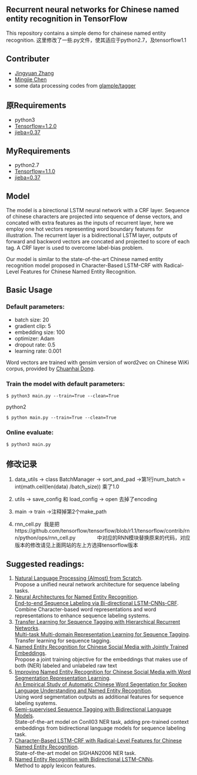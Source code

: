 ## Recurrent neural networks for Chinese named entity recognition in TensorFlow
This repository contains a simple demo for chainese named entity recognition.
这里修改了一些.py文件，使其适应于python2.7，及tensorflow1.1

## Contributer
- [Jingyuan Zhang](https://github.com/zjy-ucas)
- [Mingjie Chen](https://github.com/superthierry)
- some data processing codes from [glample/tagger](https://github.com/glample/tagger)


## 原Requirements
- python3
- [Tensorflow=1.2.0](https://github.com/tensorflow/tensorflow)
- [jieba=0.37](https://github.com/fxsjy/jieba)

## MyRequirements
- python2.7
- [Tensorflow=1.1.0](https://github.com/tensorflow/tensorflow)
- [jieba=0.37](https://github.com/fxsjy/jieba)

## Model
The model is a birectional LSTM neural network with a CRF layer. Sequence of chinese characters are projected into sequence of dense vectors, and concated with extra features as the inputs of recurrent layer, here we employ one hot vectors representing word boundary features for illustration. The recurrent layer is a bidirectional LSTM layer, outputs of forward and backword vectors are concated and projected to score of each tag. A CRF layer is used to overcome label-bias problem.

Our model is similar to the state-of-the-art Chinese named entity recognition model proposed in Character-Based LSTM-CRF with Radical-Level Features for Chinese Named Entity Recognition.

## Basic Usage

### Default parameters:
- batch size: 20
- gradient clip: 5
- embedding size: 100
- optimizer: Adam
- dropout rate: 0.5
- learning rate: 0.001

Word vectors are trained with gensim version of word2vec on Chinese WiKi corpus, provided by [Chuanhai Dong](https://github.com/sea2603).

### Train the model with default parameters:
```shell
$ python3 main.py --train=True --clean=True
```
python2
```shell
$ python main.py --train=True --clean=True
```
### Online evaluate:
```shell
$ python3 main.py
```
## 修改记录
1. data_utils -> class BatchManager -> sort_and_pad ->第1行num_batch = int(math.ceil(len(data) /batch_size))  乘了1.0

2. utils -> save_config 和 load_config -> open 去掉了encoding

3. main -> train ->注释掉第2个make_path

4. rnn_cell.py  我是把https://github.com/tensorflow/tensorflow/blob/r1.1/tensorflow/contrib/rnn/python/ops/rnn_cell.py
               中对应的RNN模块替换原来的代码，对应版本的修改请见上面网站的左上方选择tensorflow版本

## Suggested readings:
1. [Natural Language Processing (Almost) from Scratch](http://jmlr.org/papers/volume12/collobert11a/collobert11a.pdf).  
Propose a unified neural network architecture for sequence labeling tasks.
2. [Neural Architectures for Named Entity Recognition](http://arxiv.org/abs/1603.01360).  
[End-to-end Sequence Labeling via Bi-directional LSTM-CNNs-CRF](http://www.cs.cmu.edu/~xuezhem/publications/lstm-cnn-crf.pdf).  
Combine Character-based word representations and word representations to enhance sequence labeling systems.
3. [Transfer Learning for Sequence Tagging with Hierarchical Recurrent Networks](http://www.cs.cmu.edu/~./wcohen/postscript/iclr-2017-transfer.pdf).  
[Multi-task Multi-domain Representation Learning for Sequence Tagging](http://xueshu.baidu.com/s?wd=paperuri%3A%288d2ae013d4ea38b3aba07a5f5cf8c8d1%29&filter=sc_long_sign&tn=SE_xueshusource_2kduw22v&sc_vurl=http%3A%2F%2Farxiv.org%2Fpdf%2F1608.02689v1.pdf&ie=utf-8&sc_us=16810667041741374202).  
Transfer learning for sequence tagging.
4. [Named Entity Recognition for Chinese Social Media with Jointly Trained Embeddings](http://www.aclweb.org/website/anthology/D/D15/D15-1064.pdf).  
Propose a joint training objective for the embeddings that makes use of both (NER) labeled and unlabeled raw text
5. [Improving Named Entity Recognition for Chinese Social Media with Word Segmentation Representation Learning](http://anthology.aclweb.org/P/P16/P16-2025.pdf).  
[An Empirical Study of Automatic Chinese Word Segentation for Spoken Language Understanding and Named Entity Recognition](http://www.aclweb.org/anthology/N/N16/N16-1028.pdf).  
Using word segmentation outputs as additional features for sequence labeling syatems.
6. [Semi-supervised Sequence Tagging with Bidirectional Language Models](http://xueshu.baidu.com/s?wd=paperuri%3A%28e7dcf1a507dabc77f1e26c28068ca937%29&filter=sc_long_sign&tn=SE_xueshusource_2kduw22v&sc_vurl=http%3A%2F%2Farxiv.org%2Fpdf%2F1705.0108&ie=utf-8&sc_us=17831018953161676191).  
State-of-the-art model on Conll03 NER task, adding pre-trained context embeddings from bidirectional language models for sequence labeling task.
7. [Character-Based LSTM-CRF with Radical-Level Features for Chinese Named Entity Recognition](http://tcci.ccf.org.cn/conference/2016/papers/119.pdf).  
State-of-the-art model on SIGHAN2006 NER task.
8. [Named Entity Recognition with Bidirectional LSTM-CNNs](http://xueshu.baidu.com/s?wd=paperuri%3A%28995499661ccaa95ca3688318f4bc594b%29&filter=sc_long_sign&tn=SE_xueshusource_2kduw22v&sc_vurl=http%3A%2F%2Farxiv.org%2Fabs%2F1511.08308&ie=utf-8&sc_us=14130444594064699095).  
Method to apply lexicon features.

